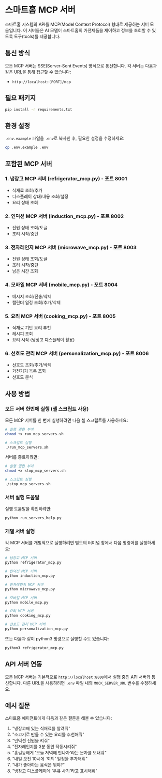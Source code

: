 # 스마트홈 MCP 서버

스마트홈 시스템의 API를 MCP(Model Context Protocol) 형태로 제공하는 서버 모음입니다.
이 서버들은 AI 모델이 스마트홈의 가전제품을 제어하고 정보를 조회할 수 있도록 도구(tools)를 제공합니다.

## 통신 방식

모든 MCP 서버는 SSE(Server-Sent Events) 방식으로 통신합니다. 각 서버는 다음과 같은 URL을 통해 접근할 수 있습니다:

- `http://localhost:[PORT]/mcp`

## 필요 패키지

```bash
pip install -r requirements.txt
```

## 환경 설정

`.env.example` 파일을 `.env`로 복사한 후, 필요한 설정을 수정하세요:

```bash
cp .env.example .env
```

## 포함된 MCP 서버

### 1. 냉장고 MCP 서버 (refrigerator_mcp.py) - 포트 8001
- 식재료 조회/추가
- 디스플레이 상태/내용 조회/설정 
- 요리 상태 조회

### 2. 인덕션 MCP 서버 (induction_mcp.py) - 포트 8002
- 전원 상태 조회/토글
- 조리 시작/중단

### 3. 전자레인지 MCP 서버 (microwave_mcp.py) - 포트 8003
- 전원 상태 조회/토글
- 조리 시작/중단
- 남은 시간 조회

### 4. 모바일 MCP 서버 (mobile_mcp.py) - 포트 8004
- 메시지 조회/전송/삭제
- 캘린더 일정 조회/추가/삭제

### 5. 요리 MCP 서버 (cooking_mcp.py) - 포트 8005
- 식재료 기반 요리 추천
- 레시피 조회
- 요리 시작 (냉장고 디스플레이 활용)

### 6. 선호도 관리 MCP 서버 (personalization_mcp.py) - 포트 8006
- 선호도 조회/추가/삭제
- 가전기기 목록 조회
- 선호도 분석

## 사용 방법

### 모든 서버 한번에 실행 (셸 스크립트 사용)

모든 MCP 서버를 한 번에 실행하려면 다음 셸 스크립트를 사용하세요:

```bash
# 실행 권한 부여
chmod +x run_mcp_servers.sh

# 스크립트 실행
./run_mcp_servers.sh
```

서버를 종료하려면:

```bash
# 실행 권한 부여
chmod +x stop_mcp_servers.sh

# 스크립트 실행
./stop_mcp_servers.sh
```

### 서버 실행 도움말

실행 도움말을 확인하려면:

```bash
python run_servers_help.py
```

### 개별 서버 실행

각 MCP 서버를 개별적으로 실행하려면 별도의 터미널 창에서 다음 명령어를 실행하세요:

```bash
# 냉장고 MCP 서버
python refrigerator_mcp.py

# 인덕션 MCP 서버
python induction_mcp.py

# 전자레인지 MCP 서버
python microwave_mcp.py

# 모바일 MCP 서버
python mobile_mcp.py

# 요리 MCP 서버
python cooking_mcp.py

# 선호도 관리 MCP 서버
python personalization_mcp.py
```

또는 다음과 같이 python3 명령으로 실행할 수도 있습니다:

```bash
python3 refrigerator_mcp.py
```

## API 서버 연동

모든 MCP 서버는 기본적으로 `http://localhost:8000`에서 실행 중인 API 서버와 통신합니다.
다른 URL을 사용하려면 `.env` 파일 내의 `MOCK_SERVER_URL` 변수를 수정하세요.

## 예시 질문

스마트홈 에이전트에게 다음과 같은 질문을 해볼 수 있습니다:

1. "냉장고에 있는 식재료를 알려줘"
2. "소고기로 만들 수 있는 요리를 추천해줘"
3. "인덕션 전원을 켜줘"
4. "전자레인지를 3분 동안 작동시켜줘"
5. "홍길동에게 '오늘 저녁에 만나자'라는 문자를 보내줘"
6. "내일 오전 10시에 '회의' 일정을 추가해줘"
7. "내가 좋아하는 음식은 뭐야?"
8. "냉장고 디스플레이에 '우유 사기'라고 표시해줘" 